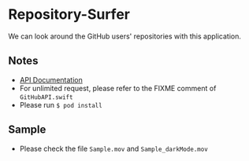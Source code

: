 # Repository-Surfer
We can look around the GitHub users' repositories with this application.

## Notes
- [API Documentation](https://developer.github.com/v3/)
- For unlimited request, please refer to the FIXME comment of `GitHubAPI.swift`
- Please run `$ pod install` 

## Sample
- Please check the file `Sample.mov` and `Sample_darkMode.mov`

